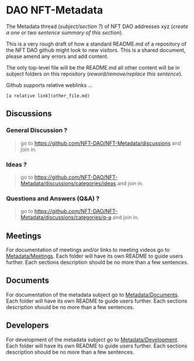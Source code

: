 # DAO NFT-Metadata

The Metadata thread (*subject/section ?*) of NFT DAO addresses xyz (*create a one or two sentence summary of this section*). 

This is a very rough draft of how a standard README.md of a repository of the NFT DAO github might look to new visitors. This is a shared document, please amend any errors and add content.

The only top-level file will be the README.md all other content will be in subject folders on this repository (*reword/remove/replace this sentence*).

Github supports relative weblinks ...

~~~
[a relative link](other_file.md)
~~~

## Discussions

### General Discussion ?
> go to https://github.com/NFT-DAO/NFT-Metadata/discussions and join in.
### Ideas ?
> go to https://github.com/NFT-DAO/NFT-Metadata/discussions/categories/ideas and join in.
### Questions and Answers (Q&A) ?
> go to https://github.com/NFT-DAO/NFT-Metadata/discussions/categories/q-a and join in.

## Meetings

For documentation of meetings and/or links to meeting videos go to [Metadata/Meetings](/Metadata/Meetings). Each folder will have its own README to guide users further. Each sections description should be no more than a few sentences.

## Documents

For documentation of the metadata subject go to [Metadata/Documents](/Metadata/Documents/). Each folder will have its own README to guide users further. Each sections description should be no more than a few sentences.

## Developers

For development of the metadata subject go to [Metadata/Development](/Metadata/Development/). Each folder will have its own README to guide users further. Each sections description should be no more than a few sentences.
